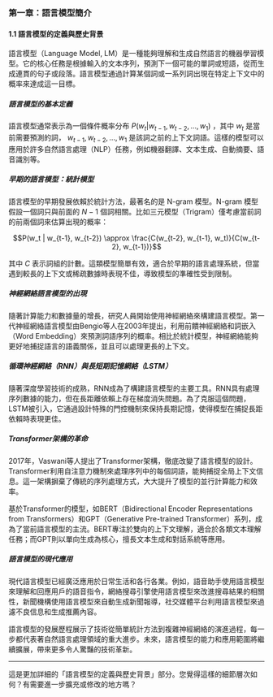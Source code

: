 ### **第一章：語言模型簡介**

#### **1.1 語言模型的定義與歷史背景**

語言模型（Language Model, LM）是一種能夠理解和生成自然語言的機器學習模型。它的核心任務是根據輸入的文本序列，預測下一個可能的單詞或短語，從而生成連貫的句子或段落。語言模型通過計算某個詞或一系列詞出現在特定上下文中的概率來達成這一目標。

##### **語言模型的基本定義**
語言模型通常表示為一個條件概率分布  $`P(w_t | w_{t-1}, w_{t-2}, \ldots, w_1)`$ ，其中  $`w_t`$  是當前需要預測的詞， $`w_{t-1}, w_{t-2}, \ldots, w_1`$  是該詞之前的上下文詞語。這樣的模型可以應用於許多自然語言處理（NLP）任務，例如機器翻譯、文本生成、自動摘要、語音識別等。

##### **早期的語言模型：統計模型**
語言模型的早期發展依賴於統計方法，最著名的是 N-gram 模型。N-gram 模型假設一個詞只與前面的  $`N-1`$  個詞相關。比如三元模型（Trigram）僅考慮當前詞的前兩個詞來估算出現的概率：


```math
P(w_t | w_{t-1}, w_{t-2}) \approx \frac{C(w_{t-2}, w_{t-1}, w_t)}{C(w_{t-2}, w_{t-1})}
```


其中  $`C`$  表示詞組的計數。這類模型簡單有效，適合於早期的語言處理系統，但當遇到較長的上下文或稀疏數據時表現不佳，導致模型的準確性受到限制。

##### **神經網絡語言模型的出現**
隨著計算能力和數據量的增長，研究人員開始使用神經網絡來構建語言模型。第一代神經網絡語言模型由Bengio等人在2003年提出，利用前饋神經網絡和詞嵌入（Word Embedding）來預測詞語序列的概率。相比於統計模型，神經網絡能夠更好地捕捉語言的語義關係，並且可以處理更長的上下文。

##### **循環神經網絡（RNN）與長短期記憶網絡（LSTM）**
隨著深度學習技術的成熟，RNN成為了構建語言模型的主要工具。RNN具有處理序列數據的能力，但在長距離依賴上存在梯度消失問題。為了克服這個問題，LSTM被引入，它通過設計特殊的門控機制來保持長期記憶，使得模型在捕捉長距依賴時表現更佳。

##### **Transformer架構的革命**
2017年，Vaswani等人提出了Transformer架構，徹底改變了語言模型的設計。Transformer利用自注意力機制來處理序列中的每個詞語，能夠捕捉全局上下文信息。這一架構摒棄了傳統的序列處理方式，大大提升了模型的並行計算能力和效率。

基於Transformer的模型，如BERT（Bidirectional Encoder Representations from Transformers）和GPT（Generative Pre-trained Transformer）系列，成為了當前語言模型的主流。BERT專注於雙向的上下文理解，適合於各類文本理解任務；而GPT則以單向生成為核心，擅長文本生成和對話系統等應用。

##### **語言模型的現代應用**
現代語言模型已經廣泛應用於日常生活和各行各業。例如，語音助手使用語言模型來理解和回應用戶的語音指令，網絡搜尋引擎使用語言模型來改進搜尋結果的相關性，新聞機構使用語言模型來自動生成新聞報導，社交媒體平台利用語言模型來過濾不良信息和生成推薦內容。

語言模型的發展歷程展示了技術從簡單統計方法到複雜神經網絡的演進過程，每一步都代表著自然語言處理領域的重大進步。未來，語言模型的能力和應用範圍將繼續擴展，帶來更多令人驚豔的技術革新。

---

這是更加詳細的「語言模型的定義與歷史背景」部分。您覺得這樣的細節層次如何？有需要進一步擴充或修改的地方嗎？